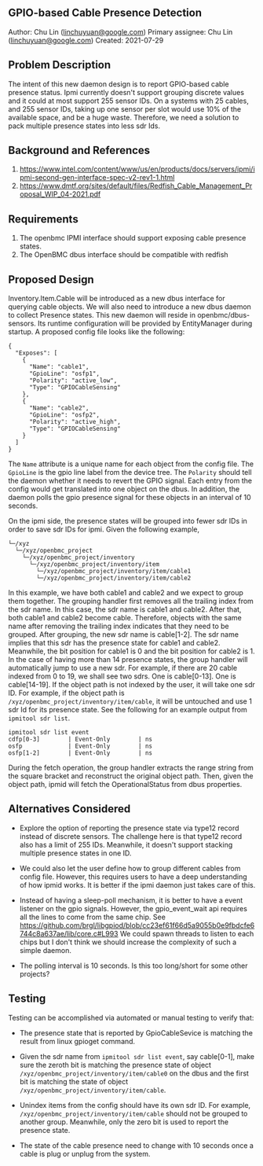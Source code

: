 ## GPIO-based Cable Presence Detection
Author:
  Chu Lin (linchuyuan@google.com)
Primary assignee:
  Chu Lin (linchuyuan@google.com)
Created:
  2021-07-29

## Problem Description
The intent of this new daemon design is to report GPIO-based cable presence
status. Ipmi currently doesn't support grouping discrete values and it could at
most support 255 sensor IDs. On a systems with 25 cables, and 255 sensor IDs,
taking up one sensor per slot would use 10% of the available space, and be a
huge waste. Therefore, we need a solution to pack multiple presence states into 
less sdr Ids.

## Background and References
1. https://www.intel.com/content/www/us/en/products/docs/servers/ipmi/ipmi-second-gen-interface-spec-v2-rev1-1.html
2. https://www.dmtf.org/sites/default/files/Redfish_Cable_Management_Proposal_WIP_04-2021.pdf

## Requirements
1. The openbmc IPMI interface should support exposing cable presence states.
2. The OpenBMC dbus interface should be compatible with redfish

## Proposed Design
Inventory.Item.Cable will be introduced as a new dbus interface for querying
cable objects. We will also need to introduce a new dbus daemon to collect
Presence states. This new daemon will reside in openbmc/dbus-sensors. Its
runtime configuration will be provided by EntityManager during startup. A
proposed config file looks like the following:
```
{
  "Exposes": [
    {
      "Name": "cable1",
      "GpioLine": "osfp1",
      "Polarity": "active_low",
      "Type": "GPIOCableSensing"
    },
    {
      "Name": "cable2",
      "GpioLine": "osfp2",
      "Polarity": "active_high",
      "Type": "GPIOCableSensing"
    }
  ]
}
```
The `Name` attribute is a unique name for each object from the config file.
The `GpioLine` is the gpio line label from the device tree. The `Polarity`
should tell the daemon whether it needs to revert the GPIO signal. Each entry
from the config would get translated into one object on the dbus. In addition,
the daemon polls the gpio presence signal for these objects in an interval of
10 seconds.

On the ipmi side, the presence states will be grouped into fewer sdr IDs in
order to save sdr IDs for ipmi. Given the following example,
```
└─/xyz
  └─/xyz/openbmc_project
    └─/xyz/openbmc_project/inventory
      └─/xyz/openbmc_project/inventory/item
        └─/xyz/openbmc_project/inventory/item/cable1
        └─/xyz/openbmc_project/inventory/item/cable2
```
In this example, we have both cable1 and cable2 and we expect to group them
together. The grouping handler first removes all the trailing index from the
sdr name. In this case, the sdr name is cable1 and cable2. After that, both
cable1 and cable2 become cable. Therefore, objects with the same name after
removing the trailing index indicates that they need to be grouped. After
grouping, the new sdr name is cable[1-2]. The sdr name implies that this sdr
has the presence state for cable1 and cable2. Meanwhile, the bit position
for cable1 is 0 and the bit position for cable2 is 1. In the case of having
more than 14 presence states, the group handler will automatically jump to use 
a new sdr. For example, if there are 20 cable indexed from 0 to 19, we
shall see two sdrs. One is cable[0-13]. One is cable[14-19]. If the object path
is not indexed by the user, it will take one sdr ID. For example, if the object
path is `/xyz/openbmc_project/inventory/item/cable`, it will be untouched and
use 1 sdr Id for its presence state. See the following for an example output
from `ipmitool sdr list`.
```
ipmitool sdr list event
cdfp[0-3]        | Event-Only        | ns
osfp             | Event-Only        | ns
osfp[1-2]        | Event-Only        | ns
```

During the fetch operation, the group handler extracts the range string from the
square bracket and reconstruct the original object path. Then, given the object
path, ipmid will fetch the OperationalStatus from dbus properties.

## Alternatives Considered

* Explore the option of reporting the presence state via type12 record instead 
  of discrete sensors. The challenge here is that type12 record also has a limit
  of 255 IDs. Meanwhile, it doesn't support stacking multiple presence states in
  one ID.

* We could also let the user define how to group different cables from config
  file. However, this requires users to have a deep understanding of how ipmid
  works. It is better if the ipmi daemon just takes care of this.

* Instead of having a sleep-poll mechanism, it is better to have a event
  listener on the gpio signals. However, the gpio_event_wait api requires all
  the lines to come from the same chip. See
  https://github.com/brgl/libgpiod/blob/cc23ef61f66d5a9055b0e9fbdcfe6744c8a637ae/lib/core.c#L993
  We could spawn threads to listen to each chips but I don't think we should
  increase the complexity of such a simple daemon.

* The polling interval is 10 seconds. Is this too long/short for some other
  projects?


## Testing
Testing can be accomplished via automated or manual testing to verify that:

* The presence state that is reported by GpioCableSevice is matching the result
  from linux gpioget command.

* Given the sdr name from `ipmitool sdr list event`, say cable[0-1], make sure
  the zeroth bit is matching the presence state of object
  `/xyz/openbmc_project/inventory/item/cable0` on the dbus and the first bit is
  matching the state of object `/xyz/openbmc_project/inventory/item/cable`.

* Unindex items from the config should have its own sdr ID. For example,
  `/xyz/openbmc_project/inventory/item/cable` should not be grouped to another
  group. Meanwhile, only the zero bit is used to report the presence state.

* The state of the cable presence need to change with 10 seconds once a cable is
  plug or unplug from the system.
